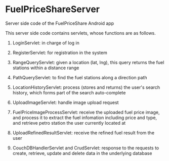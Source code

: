 # FuelPriceShareServer
Server side code of the FuelPriceShare Android app

This server side code contains servlets, whose functions are as follows.
1. LoginServlet: in charge of log in

2. RegisterServlet: for registration in the system

3. RangeQueryServlet: given a location (lat, lng), this query returns the fuel stations within a distance range

4. PathQueryServlet: to find the fuel stations along a direction path

5. LocationHistoryServlet: process (stores and returns) the user's search history, which forms part of the search auto-complete

6. UploadImageServlet: handle image upload request

7. FuelPriceImageProcessServlet: receive the uploaded fuel price image, and process it to extract the fuel infomation including price and type, and retrieve petro station the user currently located at

8. UploadRefinedResultServlet: receive the refined fuel result from the user

9. CouchDBHandlerServlet and CrudServlet: response to the requests to create, retrieve, update and delete data in the underlying database
